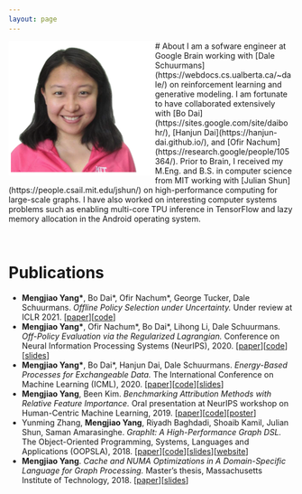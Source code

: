 ```yaml
---
layout: page
---
```


<img src="/assets/images/portrait.png" width="260" align="left">
# About
I am a sofware engineer at Google Brain working with [Dale Schuurmans](https://webdocs.cs.ualberta.ca/~dale/) on reinforcement learning and generative modeling. I am fortunate to have collaborated extensively with [Bo Dai](https://sites.google.com/site/daibohr/), [Hanjun Dai](https://hanjun-dai.github.io/), and [Ofir Nachum](https://research.google/people/105364/). Prior to Brain, I received my M.Eng. and B.S. in computer science from MIT working with [Julian Shun](https://people.csail.mit.edu/jshun/) on high-performance computing for large-scale graphs. I have also worked on interesting computer systems problems such as enabling multi-core TPU inference in TensorFlow and lazy memory allocation in the Android operating system.

&nbsp;&nbsp;
# Publications
- **Mengjiao Yang\***, Bo Dai\*, Ofir Nachum\*, George Tucker, Dale Schuurmans. *Offline Policy Selection under Uncertainty.* Under review at ICLR 2021. \[[paper](https://arxiv.org/abs/2012.06919)\]\[[code](https://github.com/google-research/dice_rl/tree/master/estimators)\]
- **Mengjiao Yang\***, Ofir Nachum\*, Bo Dai\*, Lihong Li, Dale Schuurmans. *Off-Policy Evaluation via the Regularized Lagrangian.* Conference on Neural Information Processing Systems (NeurIPS), 2020. \[[paper](http://arxiv.org/abs/2007.03438)\]\[[code](https://github.com/google-research/dice_rl)\]\[[slides](/assets/posters/dice.pdf)\]
- **Mengjiao Yang\***, Bo Dai\*, Hanjun Dai, Dale Schuurmans. *Energy-Based Processes for Exchangeable Data.* The International Conference on Machine Learning (ICML), 2020. \[[paper](https://arxiv.org/abs/2003.07521)\]\[[code](https://github.com/google-research/google-research/tree/master/ebp)\]\[[slides](/assets/posters/ebp.pdf)\]
- **Mengjiao Yang**, Been Kim. *Benchmarking Attribution Methods with Relative Feature Importance.* Oral presentation at NeurIPS workshop on Human-Centric Machine Learning, 2019. \[[paper](https://arxiv.org/abs/1907.09701)\]\[[code](https://github.com/google-research-datasets/bam)\]\[[poster](/assets/posters/bam.pdf)\]
- Yunming Zhang, **Mengjiao Yang**, Riyadh Baghdadi, Shoaib Kamil, Julian Shun, Saman Amarasinghe. *GraphIt: A High-Performance Graph DSL.* The Object-Oriented Programming, Systems, Languages and Applications (OOPSLA), 2018. \[[paper](https://dl.acm.org/doi/pdf/10.1145/3276491)\]\[[code](https://github.com/GraphIt-DSL/graphit)\]\[[slides](/assets/posters/graphit.pdf)\]\[[website](https://graphit-lang.org/index)\]
- **Mengjiao Yang**. *Cache and NUMA Optimizations in A Domain-Specific Language for Graph Processing.* Master’s thesis, Massachusetts Institute of Technology, 2018. \[[paper](https://dspace.mit.edu/handle/1721.1/119915)\]\[[slides](/assets/posters/numa.pdf)\]